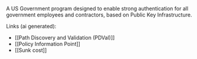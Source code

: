 A US Government program designed to enable strong authentication for all government employees and contractors, based on Public Key Infrastructure.

Links (ai generated):
 - [[Path Discovery and Validation (PDVal)]]
 - [[Policy Information Point]]
 - [[Sunk cost]]
